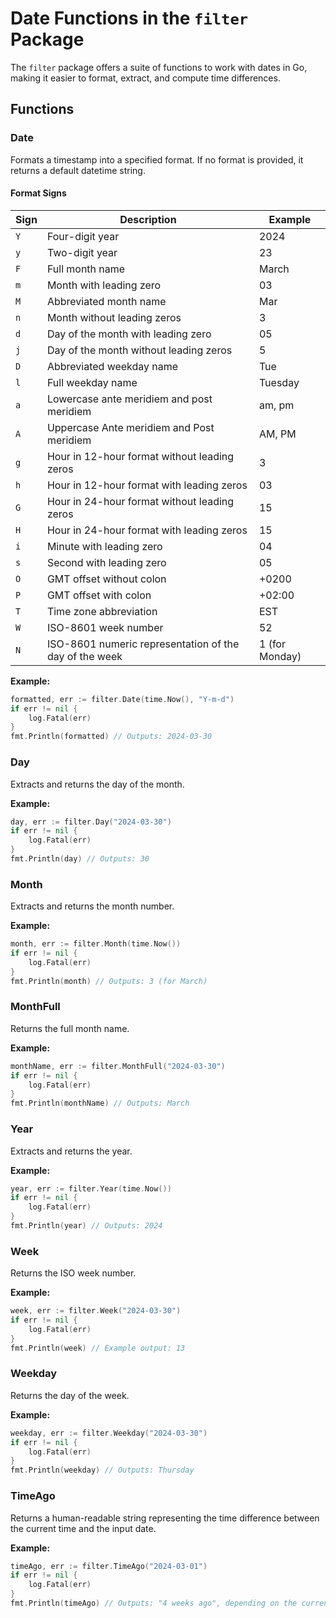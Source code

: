 # Date Functions in the `filter` Package

The `filter` package offers a suite of functions to work with dates in Go, making it easier to format, extract, and compute time differences.

## Functions

### Date

Formats a timestamp into a specified format. If no format is provided, it returns a default datetime string.

#### Format Signs

| Sign | Description                                           | Example   |
|------|-------------------------------------------------------|-----------|
| `Y`  | Four-digit year                                       | 2024      |
| `y`  | Two-digit year                                        | 23        |
| `F`  | Full month name                                       | March     |
| `m`  | Month with leading zero                               | 03        |
| `M`  | Abbreviated month name                                | Mar       |
| `n`  | Month without leading zeros                           | 3         |
| `d`  | Day of the month with leading zero                    | 05        |
| `j`  | Day of the month without leading zeros                | 5         |
| `D`  | Abbreviated weekday name                              | Tue       |
| `l`  | Full weekday name                                     | Tuesday   |
| `a`  | Lowercase ante meridiem and post meridiem             | am, pm    |
| `A`  | Uppercase Ante meridiem and Post meridiem             | AM, PM    |
| `g`  | Hour in 12-hour format without leading zeros          | 3         |
| `h`  | Hour in 12-hour format with leading zeros             | 03        |
| `G`  | Hour in 24-hour format without leading zeros          | 15        |
| `H`  | Hour in 24-hour format with leading zeros             | 15        |
| `i`  | Minute with leading zero                              | 04        |
| `s`  | Second with leading zero                              | 05        |
| `O`  | GMT offset without colon                              | +0200     |
| `P`  | GMT offset with colon                                 | +02:00    |
| `T`  | Time zone abbreviation                                | EST       |
| `W`  | ISO-8601 week number                                  | 52        |
| `N`  | ISO-8601 numeric representation of the day of the week| 1 (for Monday) |

**Example:**

```go
formatted, err := filter.Date(time.Now(), "Y-m-d")
if err != nil {
    log.Fatal(err)
}
fmt.Println(formatted) // Outputs: 2024-03-30
```

### Day

Extracts and returns the day of the month.

**Example:**

```go
day, err := filter.Day("2024-03-30")
if err != nil {
    log.Fatal(err)
}
fmt.Println(day) // Outputs: 30
```

### Month

Extracts and returns the month number.

**Example:**

```go
month, err := filter.Month(time.Now())
if err != nil {
    log.Fatal(err)
}
fmt.Println(month) // Outputs: 3 (for March)
```

### MonthFull

Returns the full month name.

**Example:**

```go
monthName, err := filter.MonthFull("2024-03-30")
if err != nil {
    log.Fatal(err)
}
fmt.Println(monthName) // Outputs: March
```

### Year

Extracts and returns the year.

**Example:**

```go
year, err := filter.Year(time.Now())
if err != nil {
    log.Fatal(err)
}
fmt.Println(year) // Outputs: 2024
```

### Week

Returns the ISO week number.

**Example:**

```go
week, err := filter.Week("2024-03-30")
if err != nil {
    log.Fatal(err)
}
fmt.Println(week) // Example output: 13
```

### Weekday

Returns the day of the week.

**Example:**

```go
weekday, err := filter.Weekday("2024-03-30")
if err != nil {
    log.Fatal(err)
}
fmt.Println(weekday) // Outputs: Thursday
```

### TimeAgo

Returns a human-readable string representing the time difference between the current time and the input date.

**Example:**

```go
timeAgo, err := filter.TimeAgo("2024-03-01")
if err != nil {
    log.Fatal(err)
}
fmt.Println(timeAgo) // Outputs: "4 weeks ago", depending on the current date
```